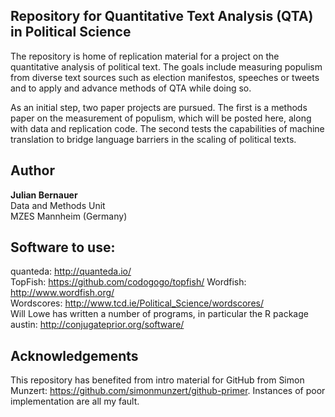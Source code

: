 ## Repository for Quantitative Text Analysis (QTA) in Political Science

The repository is home of replication material for a project on the quantitative analysis of political text. The goals include measuring populism from diverse text sources such as election manifestos, speeches or tweets and to apply and advance methods of QTA while doing so. 

As an initial step, two paper projects are pursued. The first is a methods paper on the measurement of populism, which will be posted here, along with data and replication code. The second tests the capabilities of machine translation to bridge language barriers in the scaling of political texts. 

## Author
**Julian Bernauer**  
Data and Methods Unit  
MZES Mannheim (Germany) 

## Software to use: 
quanteda: http://quanteda.io/  
TopFish: https://github.com/codogogo/topfish/
Wordfish: http://www.wordfish.org/  
Wordscores: http://www.tcd.ie/Political_Science/wordscores/  
Will Lowe has written a number of programs, in particular the R package austin: http://conjugateprior.org/software/  

## Acknowledgements
This repository has benefited from intro material for GitHub from Simon Munzert:
https://github.com/simonmunzert/github-primer. Instances of poor implementation are all my fault. 
